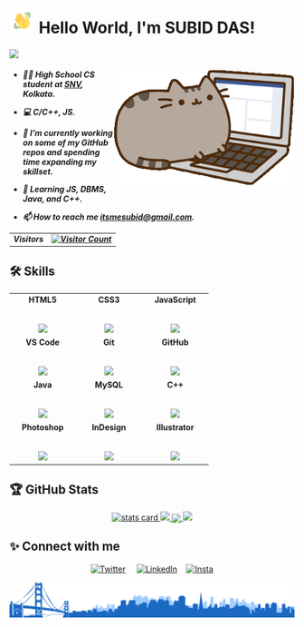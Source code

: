 # <img draggable="false" src="images/wave.gif" alt="Hi" height="45" width="45"/> Hello World, I'm SUBID DAS!

<a href=""><img draggable="false" align=center
  src="https://readme-typing-svg.herokuapp.com/?lines=Student%20web%20app%20developer;Experienced%20Web%20Designer;3%2B%20years%20of%20coding%20experience;Always%20learning%20new%20things&font=Poppins&center=true&width=440&height=45&color=70a4fc&vCenter=true&size=22&pause=1000"></a>

<h5 align="left">

<a href=""><img draggable="false" align = right src="images/cat-typing.gif"></a>

- 👨‍💻 High School CS student at [SNV](https://en.wikipedia.org/wiki/Sheoraphuli_Surendra_Nath_Vidyaniketan), Kolkata.

- 💻 C/C++, JS.

- 🔭 I’m currently working on some of my GitHub repos and spending time expanding my skillset.

- 🌱 Learning JS, DBMS, Java, and C++.

- 📫 How to reach me [itsmesubid@gmail.com](mailto:itsmesubid@gmail.com).

<table>
  <tr>
    <td>Visitors</td>
    <td><a align= "center" href="https://github.com/itsme-subid"><img draggable="false" src="https://profile-counter.glitch.me/itsme-subid/count.svg" alt="Visitor Count" height="30" width="224" /></a></td>
  </tr>
</table>

</h5>

## 🛠 Skills

<table>
  <tbody>
    <tr valign="top">
      <td width="25%" align="center">
        <span><strong>HTML5</strong></span><br><br><br>
        <img draggable="false" height="64px" src="https://cdn.svgporn.com/logos/html-5.svg">
      </td>
      <td width="25%" align="center">
        <span><strong>CSS3</strong></span><br><br><br>
        <img draggable="false" height="64px" src="https://cdn.svgporn.com/logos/css-3.svg">
      </td>
      <td width="25%" align="center">
        <span><strong>JavaScript</strong></span><br><br><br>
        <img draggable="false" height="64px" src="https://cdn.svgporn.com/logos/javascript.svg">
      </td>
    </tr>
      <td width="25%" align="center">
        <span><strong>VS Code</strong></span><br><br><br>
        <img draggable="false" height="64px" src="https://cdn.svgporn.com/logos/visual-studio-code.svg">
      </td>
      <td width="25%" align="center">
        <span><strong>Git</strong></span><br><br><br>
        <img draggable="false" height="64px" src="https://cdn.svgporn.com/logos/git-icon.svg">
      </td>
      <td width="25%" align="center">
        <span><strong>GitHub</strong></span><br><br><br>
        <img draggable="false" height="64px" src="https://cdn.svgporn.com/logos/github.svg">
      </td>
    </tr>
    <tr valign="top">
      <td width="25%" align="center">
        <span><strong>Java</strong></span><br><br><br>
        <img draggable="false" height="64px" src="https://www.vectorlogo.zone/logos/java/java-ar21.svg">
      </td>
      <td width="25%" align="center">
        <span><strong>MySQL</strong></span><br><br><br>
        <img draggable="false" height="64px" src="https://www.vectorlogo.zone/logos/mysql/mysql-ar21.svg">
      </td>
      <td width="25%" align="center">
        <span><strong>C++</strong></span><br><br><br>
        <img draggable="false" height="64px" src="https://cdn.svgporn.com/logos/c-plusplus.svg">
      </td>
    </tr>
    <tr valign="top">
      <td width="25%" align="center">
        <span><strong>Photoshop</strong></span><br><br><br>
        <img draggable="false" height="64px" src="https://cdn.svgporn.com/logos/adobe-photoshop.svg">
      </td>
      <td width="25%" align="center">
        <span><strong>InDesign</strong></span><br><br><br>
        <img draggable="false" height="64px" src="https://cdn.svgporn.com/logos/adobe-indesign.svg">
      </td>
      <td width="25%" align="center">
        <span><strong>Illustrator</strong></span><br><br><br>
        <img draggable="false" height="64px" src="https://cdn.svgporn.com/logos/adobe-illustrator.svg">
      </td>
    </tr>
  </tbody>
</table>

## 🏆 GitHub Stats

<p align="center">
<a align= "center" href="https://github.com/itsme-subid">
<img draggable="false" alt="stats card" width="400" src="https://github-readme-streak-stats.herokuapp.com/?user=itsme-subid&theme=tokyonight&hide_border=true&bg_color=1F222E"
>
</a>
<a align="center" href="https://github.com/itsme-subid">
<img draggable="false" width="400" src="https://github-readme-stats.vercel.app/api?username=itsme-subid&count_private=true&theme=tokyonight&show_icons=true&hide_border=true&bg_color=1F222E"/>
</a>
<a align="center" href="https://github.com/itsme-subid">
<img draggable="false" align="center" width="800" src="https://denvercoder1-activity-graph.herokuapp.com/graph/?username=itsme-Subid&bg_color=1F222E&color=70a4fc&line=F85D7F&point=FFFFFF&hide_border=true">
</a>
<a align="center" href="https://github.com/itsme-subid">
<img draggable="false" width="400" src="https://github-readme-stats.vercel.app/api/top-langs/?username=itsme-Subid&langs_count=8&layout=compact&theme=tokyonight&hide_border=true&bg_color=1F222E&title_color=70a4fc&icon_color=F8D866&hide=Jupyter%20Notebook"/>
</a>

## ✨ Connect with me

<p align="center">
<a href="https://twitter.com/ItsmeSubid" target="blank"><img draggable="false" align="center" src="https://raw.githubusercontent.com/itsme-Subid/itsme-subid/main/images/twitter%20bw.png" alt="Twitter" height="50" width="50" /></a> &nbsp;&nbsp;&nbsp;
<a href="https://www.linkedin.com/in/subid-das-217a4622a/" target="blank"><img draggable="false" align="center" src="https://raw.githubusercontent.com/itsme-Subid/itsme-subid/main/images/LinkedIn%20bw.png" alt="LinkedIn" height="50" width="50" /></a>&nbsp;&nbsp;&nbsp;
<a href="https://www.instagram.com/itsme_subid/" target="blank"><img draggable="false" align="center" src="https://raw.githubusercontent.com/itsme-Subid/itsme-subid/main/images/Instagram%20bw.png" alt="Insta" height="50" width="50" /></a>
</p>

<a href="https://github.com/itsme-subid"><img draggable="false" src="images/footer.png"></a>
